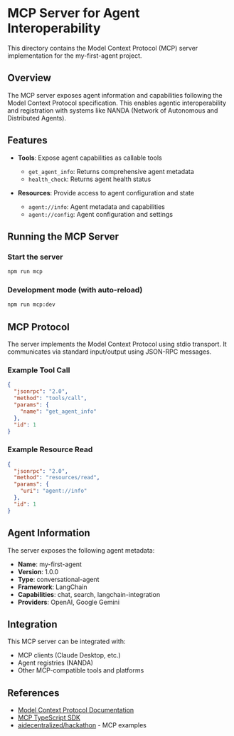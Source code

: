 # MCP Server for Agent Interoperability

This directory contains the Model Context Protocol (MCP) server implementation for the my-first-agent project.

## Overview

The MCP server exposes agent information and capabilities following the Model Context Protocol specification. This enables agentic interoperability and registration with systems like NANDA (Network of Autonomous and Distributed Agents).

## Features

- **Tools**: Expose agent capabilities as callable tools
  - `get_agent_info`: Returns comprehensive agent metadata
  - `health_check`: Returns agent health status

- **Resources**: Provide access to agent configuration and state
  - `agent://info`: Agent metadata and capabilities
  - `agent://config`: Agent configuration and settings

## Running the MCP Server

### Start the server

```bash
npm run mcp
```

### Development mode (with auto-reload)

```bash
npm run mcp:dev
```

## MCP Protocol

The server implements the Model Context Protocol using stdio transport. It communicates via standard input/output using JSON-RPC messages.

### Example Tool Call

```json
{
  "jsonrpc": "2.0",
  "method": "tools/call",
  "params": {
    "name": "get_agent_info"
  },
  "id": 1
}
```

### Example Resource Read

```json
{
  "jsonrpc": "2.0",
  "method": "resources/read",
  "params": {
    "uri": "agent://info"
  },
  "id": 1
}
```

## Agent Information

The server exposes the following agent metadata:

- **Name**: my-first-agent
- **Version**: 1.0.0
- **Type**: conversational-agent
- **Framework**: LangChain
- **Capabilities**: chat, search, langchain-integration
- **Providers**: OpenAI, Google Gemini

## Integration

This MCP server can be integrated with:

- MCP clients (Claude Desktop, etc.)
- Agent registries (NANDA)
- Other MCP-compatible tools and platforms

## References

- [Model Context Protocol Documentation](https://modelcontextprotocol.io/)
- [MCP TypeScript SDK](https://github.com/modelcontextprotocol/typescript-sdk)
- [aidecentralized/hackathon](https://github.com/aidecentralized/hackathon) - MCP examples
